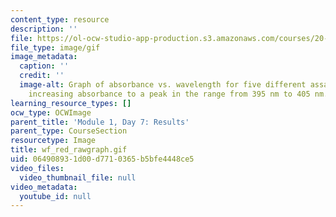 ```yaml
---
content_type: resource
description: ''
file: https://ol-ocw-studio-app-production.s3.amazonaws.com/courses/20-109-laboratory-fundamentals-in-biological-engineering-spring-2010/064908931d00d7710365b5bfe4448ce5_wf_red_rawgraph.gif
file_type: image/gif
image_metadata:
  caption: ''
  credit: ''
  image-alt: Graph of absorbance vs. wavelength for five different assays, showing
    increasing absorbance to a peak in the range from 395 nm to 405 nm.
learning_resource_types: []
ocw_type: OCWImage
parent_title: 'Module 1, Day 7: Results'
parent_type: CourseSection
resourcetype: Image
title: wf_red_rawgraph.gif
uid: 06490893-1d00-d771-0365-b5bfe4448ce5
video_files:
  video_thumbnail_file: null
video_metadata:
  youtube_id: null
---
```


